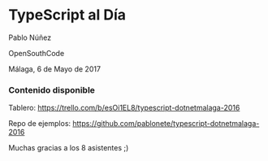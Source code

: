 # TypeScript al Día
Pablo Núñez

OpenSouthCode

Málaga, 6 de Mayo de 2017

### Contenido disponible
Tablero: https://trello.com/b/esOi1EL8/typescript-dotnetmalaga-2016

Repo de ejemplos: https://github.com/pablonete/typescript-dotnetmalaga-2016

Muchas gracias a los 8 asistentes ;)
